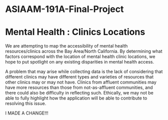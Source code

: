 # ASIAAM-191A-Final-Project

# Mental Health : Clinics Locations

We are attempting to map the accessibility of mental health resources/clinics across the Bay Area/North California. By determining what factors correspond with the location of mental health clinic locations, we hope to put spotlight on any existing disparities in mental health access.

A problem that may arise while collecting data is the lack of considering that different clinics may have different types and varieties of resources that other clinics may or may not have. Clinics from affluent communities may have more resources than those from not-as-affluent communities, and there could also be difficulty in reflecting such. Ethically, we may not be able to fully highlight how the application will be able to contribute to resolving this issue. 


I MADE A CHANGE!!!
